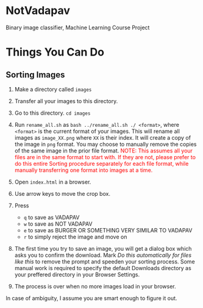 # NotVadapav
Binary image classifier, Machine Learning Course Project

# Things You Can Do

## Sorting Images

1. Make a directory called `images`
2. Transfer all your images to this directory.
3. Go to this directory. `cd images`
4. Run `rename_all.sh` as `bash ../rename_all.sh ./ <format>`, where `<format>` is the current format of your images. This will rename all images as `image_XX.png` where `XX` is their index. It will create a copy of the image in `png` format. You may choose to manually remove the copies of the same image in the prior file format.
<font style="color:red">NOTE: This assumes all your files are in the same format to start with. If they are not, please prefer to do this entire Sorting procedure separately for each file format, while manually transferring one format into images at a time. </font>
5. Open `index.html` in a browser. 
6. Use arrow keys to move the crop box. 
7. Press
    - `q` to save as VADAPAV
    - `w` to save as NOT VADAPAV
    - `e` to save as BURGER OR SOMETHING VERY SIMILAR TO VADAPAV
    - `r` to simply reject the image and move on

8. The first time you try to save an image, you will get a dialog box which asks you to confirm the download. Mark _Do this automatically for files like this_ to remove the prompt and speeden your sorting process. Some manual work is required to specify the default Downloads directory as your preffered directory in your Browser Settings.
9. The process is over when no more images load in your browser.

In case of ambiguity, I assume you are smart enough to figure it out.
